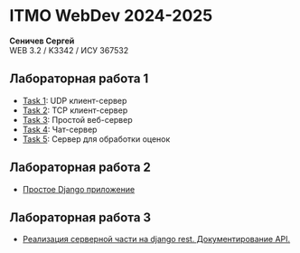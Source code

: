 # ITMO WebDev 2024-2025

**Сеничев Сергей**  
WEB 3.2 / K3342 / ИСУ 367532

## Лабораторная работа 1

- [Task 1](Lr1/task1.md): UDP клиент-сервер
- [Task 2](Lr1/task2.md): TCP клиент-сервер
- [Task 3](Lr1/task3.md): Простой веб-сервер
- [Task 4](Lr1/task4.md): Чат-сервер
- [Task 5](Lr1/task5.md): Сервер для обработки оценок

## Лабораторная работа 2

- [Простое Django приложение](Lr2/lr2.md)

## Лабораторная работа 3

- [Реализация серверной части на django rest. Документирование API.](Lr3/lr3.md)